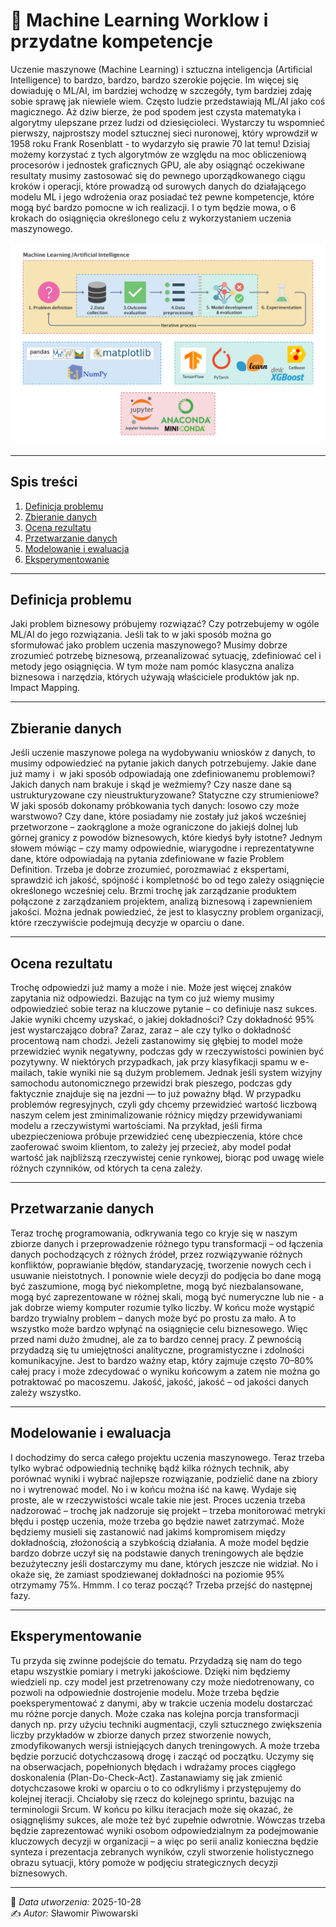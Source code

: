 
# 📘 Machine Learning Worklow i przydatne kompetencje


Uczenie maszynowe (Machine Learning) i sztuczna inteligencja (Artificial Intelligence) to bardzo, bardzo, bardzo szerokie pojęcie. Im więcej się dowiaduję o ML/AI, im bardziej wchodzę w szczegóły, tym bardziej zdaję sobie sprawę jak niewiele wiem. Często ludzie przedstawiają ML/AI jako coś magicznego. Aż dziw bierze, że pod spodem jest czysta matematyka i algorytmy ulepszane przez ludzi od dziesięcioleci. Wystarczy tu wspomnieć pierwszy, najprostszy model sztucznej sieci nuronowej, który wprowdził w 1958 roku Frank Rosenblatt - to wydarzyło się prawie 70 lat temu!
Dzisiaj możemy korzystać z tych algorytmów ze względu na moc obliczeniową procesorów i jednostek graficznych GPU, ale aby osiągnąć oczekiwane resultaty musimy zastosować się do pewnego uporządkowanego ciągu kroków i operacji, które prowadzą od surowych danych do działającego modelu ML i jego wdrożenia oraz posiadać też pewne kompetencje, które mogą być bardzo pomocne w ich realizacji. I o tym będzie mowa, o 6 krokach do osiągnięcia określonego celu z wykorzystaniem uczenia maszynowego.


![Machine Learning Workflow](images/ML_Workflow.png)

---

## Spis treści
1. [Definicja problemu](#definicja-problemu)
2. [Zbieranie danych](#zbieranie-danych)
3. [Ocena rezultatu](#ocena-rezultatu)
4. [Przetwarzanie danych](#przetwarzanie-danych)
5. [Modelowanie i ewaluacja](#modelowanie-i-ewaluacja)
6. [Eksperymentowanie](#eksperymentowanie)
---

## **Definicja problemu**
Jaki problem biznesowy próbujemy rozwiązać? Czy potrzebujemy w ogóle ML/AI do jego rozwiązania. Jeśli tak to w jaki sposób można go sformułować jako problem uczenia maszynowego?
Musimy dobrze zrozumieć potrzebę biznesową, przeanalizować sytuację, zdefiniować cel i metody jego osiągnięcia. W tym może nam pomóc klasyczna analiza biznesowa i narzędzia, których używają właściciele produktów jak np. Impact Mapping.


---

## **Zbieranie danych**
Jeśli uczenie maszynowe polega na wydobywaniu wniosków z danych, to musimy odpowiedzieć na pytanie jakich danych potrzebujemy. Jakie dane już mamy i  w jaki sposób odpowiadają one zdefiniowanemu problemowi? Jakich danych nam brakuje i skąd je weźmiemy? Czy nasze dane są ustrukturyzowane czy nieustrukturyzowane? Statyczne czy strumieniowe? W jaki sposób dokonamy próbkowania tych danych: losowo czy może warstwowo? Czy dane, które posiadamy nie zostały już jakoś wcześniej przetworzone – zaokrąglone a może ograniczone do jakiejś dolnej lub górnej granicy z powodów biznesowych, które kiedyś były istotne? Jednym słowem mówiąc – czy mamy odpowiednie, wiarygodne i reprezentatywne dane, które odpowiadają na pytania zdefiniowane w fazie Problem Definition. Trzeba je dobrze zrozumieć, porozmawiać z ekspertami, sprawdzić ich jakość, spójność i kompletność bo od tego zależy osiągnięcie określonego wcześniej celu. Brzmi trochę jak zarządzanie produktem połączone z zarządzaniem projektem, analizą biznesową i zapewnieniem jakości. Można jednak powiedzieć, że jest to klasyczny problem organizacji, które rzeczywiście podejmują decyzje w oparciu o dane.


---

## **Ocena rezultatu**
Trochę odpowiedzi już mamy a może i nie. Może jest więcej znaków zapytania niż odpowiedzi. Bazując na tym co już wiemy musimy odpowiedzieć sobie teraz na kluczowe pytanie – co definiuje nasz sukces. Jakie wyniki chcemy uzyskać, o jakiej dokładności? Czy dokładność 95% jest wystarczająco dobra?
Zaraz, zaraz – ale czy tylko o dokładność procentową nam chodzi. Jeżeli zastanowimy się głębiej to model może przewidzieć wynik negatywny, podczas gdy w rzeczywistości powinien być pozytywny.
W niektórych przypadkach, jak przy klasyfikacji spamu w e-mailach, takie wyniki nie są dużym problemem. Jednak jeśli system wizyjny samochodu autonomicznego przewidzi brak pieszego, podczas gdy faktycznie znajduje się na jezdni — to już poważny błąd.
W przypadku problemów regresyjnych, czyli gdy chcemy przewidzieć wartość liczbową naszym celem jest zminimalizowanie różnicy między przewidywaniami modelu a rzeczywistymi wartościami. Na przykład, jeśli firma ubezpieczeniowa próbuje przewidzieć cenę ubezpieczenia, które chce zaoferować swoim klientom, to zależy jej przecież, aby model podał wartość jak najbliższą rzeczywistej cenie rynkowej, biorąc pod uwagę wiele różnych czynników, od których ta cena zależy.


---

## **Przetwarzanie danych**
Teraz trochę programowania, odkrywania tego co kryje się w naszym zbiorze danych i przeprowadzenie różnego typu transformacji – od łączenia danych pochodzących z różnych źródeł, przez rozwiązywanie różnych konfliktów, poprawianie błędów, standaryzację, tworzenie nowych cech i usuwanie nieistotnych. I ponownie wiele decyzji do podjęcia bo dane mogą być zaszumione, mogą być niekompletne, mogą być niezbalansowane, mogą być zaprezentowane w różnej skali, mogą być numeryczne lub nie - a jak dobrze wiemy komputer rozumie tylko liczby.
W końcu może wystąpić bardzo trywialny problem – danych może być po prostu za mało. A to wszystko może bardzo wpłynąć na osiągnięcie celu biznesowego. Więc przed nami dużo żmudnej, ale za to bardzo cennej pracy. Z pewnością przydadzą się tu umiejętności analityczne, programistyczne i zdolności komunikacyjne. Jest to bardzo ważny etap, który zajmuje często 70–80% całej pracy i może zdecydować o wyniku końcowym a zatem nie można go potraktować po macoszemu. Jakość, jakość, jakość – od jakości danych zależy wszystko.


---

## **Modelowanie i ewaluacja**
I dochodzimy do serca całego projektu uczenia maszynowego. Teraz trzeba tylko wybrać odpowiednią technikę bądź kilka różnych technik, aby porównać wyniki i wybrać najlepsze rozwiązanie, podzielić dane na zbiory no i wytrenować model. No i w końcu można iść na kawę. Wydaje się proste, ale w rzeczywistości wcale takie nie jest. Proces uczenia trzeba nadzorować – trochę jak nadzoruje się projekt – trzeba monitorować metryki błędu i postęp uczenia, może trzeba go będzie nawet zatrzymać. Może będziemy musieli się zastanowić nad jakimś kompromisem między dokładnością, złożonością a szybkością działania. A może model będzie bardzo dobrze uczył się na podstawie danych treningowych ale będzie bezużyteczny jeśli dostarczymy mu dane, których jeszcze nie widział. No i okaże się, że zamiast spodziewanej dokładności na poziomie 95% otrzymamy 75%. Hmmm. I co teraz począć? Trzeba przejść do następnej fazy.


---

## **Eksperymentowanie**
Tu przyda się zwinne podejście do tematu. Przydadzą się nam do tego etapu wszystkie pomiary i metryki jakościowe. Dzięki nim będziemy wiedzieli np. czy model jest przetrenowany czy może niedotrenowany, co pozwoli na odpowiednie dostrojenie modelu. Może trzeba będzie poeksperymentować z danymi, aby w trakcie uczenia modelu dostarczać mu różne porcje danych. Może czaka nas kolejna porcja transformacji danych np. przy użyciu techniki augmentacji, czyli sztucznego zwiększenia liczby przykładów w zbiorze danych przez stworzenie nowych, zmodyfikowanych wersji istniejących danych treningowych. A może trzeba będzie porzucić dotychczasową drogę i zacząć od początku. Uczymy się na obserwacjach, popełnionych błędach i wdrażamy proces ciągłego doskonalenia (Plan-Do-Check-Act). Zastanawiamy się jak zmienić dotychczasowe kroki w oparciu o to co odkryliśmy i przystępujemy do kolejnej iteracji. Chciałoby się rzecz do kolejnego sprintu, bazując na terminologii Srcum. W końcu po kilku iteracjach może się okazać, że osiągnęliśmy sukces, ale może też być zupełnie odwrotnie. Wówczas trzeba będzie zaprezentować wyniki osobom odpowiedzialnym za podejmowanie kluczowych decyzji w organizacji – a więc po serii analiz konieczna będzie synteza i prezentacja zebranych wyników, czyli stworzenie holistycznego obrazu sytuacji, który pomoże w podjęciu strategicznych decyzji biznesowych.


---

📅 _Data utworzenia:_ 2025-10-28  
✍️ _Autor:_ Sławomir Piwowarski



